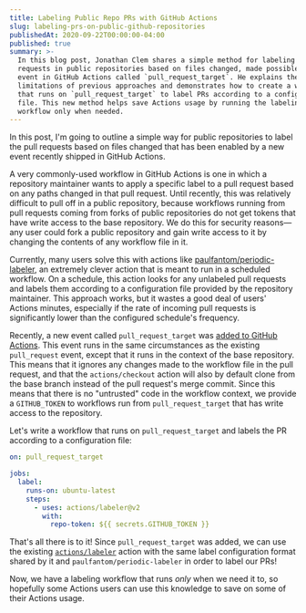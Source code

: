 ```yaml
---
title: Labeling Public Repo PRs with GitHub Actions
slug: labeling-prs-on-public-github-repositories
publishedAt: 2020-09-22T00:00:00-04:00
published: true
summary: >-
  In this blog post, Jonathan Clem shares a simple method for labeling pull
  requests in public repositories based on files changed, made possible by a new
  event in GitHub Actions called `pull_request_target`. He explains the
  limitations of previous approaches and demonstrates how to create a workflow
  that runs on `pull_request_target` to label PRs according to a configuration
  file. This new method helps save Actions usage by running the labeling
  workflow only when needed.
---
```


In this post, I'm going to outline a simple way for public repositories to label
the pull requests based on files changed that has been enabled by a new event
recently shipped in GitHub Actions.

A very commonly-used workflow in GitHub Actions is one in which a repository
maintainer wants to apply a specific label to a pull request based on any paths
changed in that pull request. Until recently, this was relatively difficult to
pull off in a public repository, because workflows running from pull requests
coming from forks of public repositories do not get tokens that have write
access to the base repository. We do this for security reasons—any user could
fork a public repository and gain write access to it by changing the contents of
any workflow file in it.

Currently, many users solve this with actions like
[paulfantom/periodic-labeler](https://github.com/paulfantom/periodic-labeler),
an extremely clever action that is meant to run in a scheduled workflow. On a
schedule, this action looks for any unlabeled pull requests and labels them
according to a configuration file provided by the repository maintainer. This
approach works, but it wastes a good deal of users' Actions minutes, especially
if the rate of incoming pull requests is significantly lower than the configured
schedule's frequency.

Recently, a new event called `pull_request_target` was [added to GitHub
Actions](https://github.blog/2020-08-03-github-actions-improvements-for-fork-and-pull-request-workflows/).
This event runs in the same circumstances as the existing `pull_request` event,
except that it runs in the context of the base repository. This means that it
ignores any changes made to the workflow file in the pull request, and that the
`actions/checkout` action will also by default clone from the base branch
instead of the pull request's merge commit. Since this means that there is no
"untrusted" code in the workflow context, we provide a `GITHUB_TOKEN` to
workflows run from `pull_request_target` that has write access to the
repository.

Let's write a workflow that runs on `pull_request_target` and labels the PR
according to a configuration file:

```yaml title=".github/workflows/label.yml"
on: pull_request_target

jobs:
  label:
    runs-on: ubuntu-latest
    steps:
      - uses: actions/labeler@v2
        with:
          repo-token: ${{ secrets.GITHUB_TOKEN }}
```

That's all there is to it! Since `pull_request_target` was added, we can use the
existing [`actions/labeler`](https://github.com/actions/labeler) action with the
same label configuration format shared by it and `paulfantom/periodic-labeler`
in order to label our PRs!

Now, we have a labeling workflow that runs _only_ when we need it to, so
hopefully some Actions users can use this knowledge to save on some of their
Actions usage.
